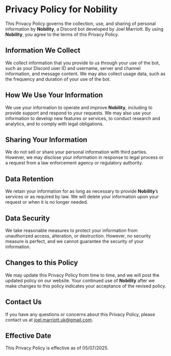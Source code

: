 # Privacy Policy for Nobility

This Privacy Policy governs the collection, use, and sharing of personal information by **Nobility**, a Discord bot developed by Joel Marriott. By using **Nobility**, you agree to the terms of this Privacy Policy.

## Information We Collect

We collect information that you provide to us through your use of the bot, such as your Discord user ID and username, server and channel information, and message content. We may also collect usage data, such as the frequency and duration of your use of the bot.

## How We Use Your Information

We use your information to operate and improve **Nobility**, including to provide support and respond to your requests. We may also use your information to develop new features or services, to conduct research and analytics, and to comply with legal obligations.

## Sharing Your Information

We do not sell or share your personal information with third parties. However, we may disclose your information in response to legal process or a request from a law enforcement agency or regulatory authority.

## Data Retention

We retain your information for as long as necessary to provide **Nobility**’s services or as required by law. We will delete your information upon your request or when it is no longer needed.

## Data Security

We take reasonable measures to protect your information from unauthorized access, alteration, or destruction. However, no security measure is perfect, and we cannot guarantee the security of your information.

## Changes to this Policy

We may update this Privacy Policy from time to time, and we will post the updated policy on our website. Your continued use of **Nobility** after we make changes to this policy indicates your acceptance of the revised policy.

## Contact Us

If you have any questions or concerns about this Privacy Policy, please contact us at joel.marriott.uk@gmail.com.

## Effective Date

This Privacy Policy is effective as of 05/07/2025.